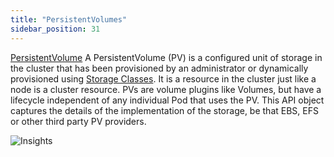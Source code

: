 ```yaml
---
title: "PersistentVolumes"
sidebar_position: 31
---
```


[PersistentVolume](https://kubernetes.io/docs/concepts/storage/persistent-volumes/) A PersistentVolume (PV) is a configured unit of storage in the cluster that has been provisioned by an administrator or dynamically provisioned using [Storage Classes](https://kubernetes.io/docs/concepts/storage/storage-classes/). It is a resource in the cluster just like a node is a cluster resource. PVs are volume plugins like Volumes, but have a lifecycle independent of any individual Pod that uses the PV. This API object captures the details of the implementation of the storage, be that EBS, EFS or other third party PV providers.

![Insights](/img/resource-view/storage-pv.png)
